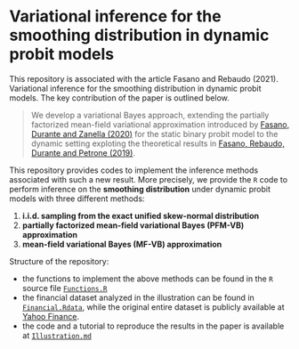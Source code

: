 # Variational inference for the smoothing distribution in dynamic probit models

This repository is associated with the article Fasano and Rebaudo (2021). Variational inference for the smoothing distribution in dynamic probit models. The key contribution of the paper is outlined below.

> We develop a variational Bayes approach, extending the partially factorized mean-field variational approximation introduced by [Fasano, Durante and Zanella (2020)](https://arxiv.org/abs/1911.06743) for the static binary probit model to the dynamic setting exploting the theoretical results in [Fasano, Rebaudo, Durante and Petrone (2019)](https://arxiv.org/abs/1902.06994).

This repository provides codes to implement the inference methods associated with such a new result. More precisely, we provide the `R` code to perform inference on the **smoothing distribution** under dynamic probit models with three different methods:
1. **i.i.d. sampling from the exact unified skew-normal distribution**
3. **partially factorized mean-field variational Bayes (PFM-VB) approximation**
4. **mean-field variational Bayes (MF-VB) approximation**

Structure of the repository:
* the functions to implement the above methods can be found in the `R` source file [`Functions.R`](https://github.com/GiovanniRebaudo/Dynamic-Probit-PFMVB/blob/main/Functions.R)
* the financial dataset analyzed in the illustration can be found in [`Financial.Rdata`](https://github.com/GiovanniRebaudo/Dynamic-Probit-PFMVB/blob/main/Financial.RData), while the original entire dataset is publicly available at [Yahoo Finance](https://finance.yahoo.com/).
* the code and a tutorial to reproduce the results in the paper is available at [`Illustration.md`](https://github.com/GiovanniRebaudo/Dynamic-Probit-PFMVB/blob/main/Illustration.md)
